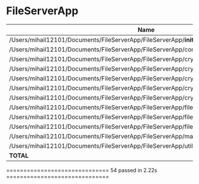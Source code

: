 # FileServerApp


Name                                                                                           | Stmts  | Miss  | Cover  |
-----------------------------------------------------------------------------------------------|--------|-------|--------|
/Users/mihail12101/Documents/FileServerApp/FileServerApp/__init__.py                           |     0  |    0  | 100%   |
/Users/mihail12101/Documents/FileServerApp/FileServerApp/config.py                             |    15  |    0  | 100%   |
/Users/mihail12101/Documents/FileServerApp/FileServerApp/crypto/AESCipher.py                   |    25  |    0  | 100%   |
/Users/mihail12101/Documents/FileServerApp/FileServerApp/crypto/BaseCipher.py                  |    18  |    0  | 100%   |
/Users/mihail12101/Documents/FileServerApp/FileServerApp/crypto/Hasher.py                      |    16  |    0  | 100%   |
/Users/mihail12101/Documents/FileServerApp/FileServerApp/crypto/RSACipher.py                   |    47  |    0  | 100%   |
/Users/mihail12101/Documents/FileServerApp/FileServerApp/crypto/__init__.py                    |     4  |    0  | 100%   |
/Users/mihail12101/Documents/FileServerApp/FileServerApp/file_services/__init__.py             |     2  |    0  | 100%   |
/Users/mihail12101/Documents/FileServerApp/FileServerApp/file_services/file_service.py         |    50  |    0  | 100%   |
/Users/mihail12101/Documents/FileServerApp/FileServerApp/file_services/file_service_signed.py  |    59  |    0  | 100%   |
/Users/mihail12101/Documents/FileServerApp/FileServerApp/main.py                               |    14  |    0  | 100%   |
/Users/mihail12101/Documents/FileServerApp/FileServerApp/utils.py                              |    21  |    0  | 100%   |
**TOTAL**                                                                                      |   271  |    0  | 100%   |


============================== 54 passed in 2.22s ==============================